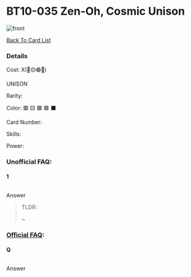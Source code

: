 #  BT10-035 Zen-Oh, Cosmic Unison
![front]()

[Back To Card List](./index.md)
### Details 
Cost: X(🔴🟡🟢🔵) 

UNISON

Rarity: 

Color: 🟥 🟨 🟩 🟦 ⬛️ 

Card Number: 

Skills: 
> 

Power: 


### Unofficial FAQ:
#### 1
> 

![]()

Answer
> TLDR: 
>
> ~
> 
>


### [Official FAQ][1]: 
#### Q
> 

![]()

Answer
>  




[1]: http://www.dbs-cardgame.com/us-en/rule/card_faq.php
[2]: http://www.dbs-cardgame.com/pdf/rulemanual.pdf?ver_1.18_2
